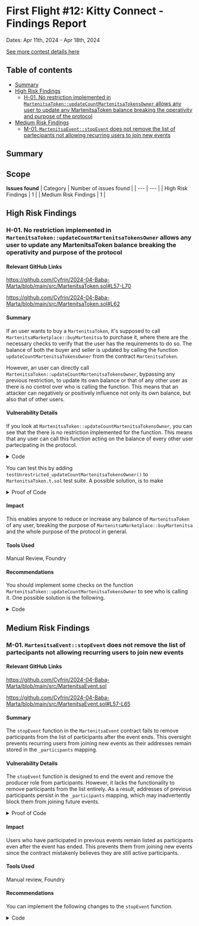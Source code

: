 # First Flight #12: Kitty Connect - Findings Report

Dates: Apr 11th, 2024 - Apr 18th, 2024

[See more contest details here](https://www.codehawks.com/contests/cluseb1bf0001s4tjl2rzajup)

## Table of contents
- [Summary](#summary)
- [High Risk Findings](#high-risk-findings)
  - [H-01. No restriction implemented in `MartenitsaToken::updateCountMartenitsaTokensOwner` allows any user to update any MartenitsaToken balance breaking the operativity and purpose of the protocol](#h-01-no-restriction-implemented-in-martenitsatokenupdatecountmartenitsatokensowner-allows-any-user-to-update-any-martenitsatoken-balance-breaking-the-operativity-and-purpose-of-the-protocol)
- [Medium Risk Findings](#medium-risk-findings)
  - [M-01. `MartenitsaEvent::stopEvent` does not remove the list of partecipants not allowing recurring users to join new events](#m-01-martenitsaeventstopevent-does-not-remove-the-list-of-partecipants-not-allowing-recurring-users-to-join-new-events)


## Summary

**Scope**
- 

**Issues found**
| Category | Number of issues found |
| --- | --- |
| High Risk Findings | 1 |
| Medium Risk Findings | 1 |


## High Risk Findings

### H-01. No restriction implemented in `MartenitsaToken::updateCountMartenitsaTokensOwner` allows any user to update any MartenitsaToken balance breaking the operativity and purpose of the protocol

#### Relevant GitHub Links
	
https://github.com/Cyfrin/2024-04-Baba-Marta/blob/main/src/MartenitsaToken.sol#L57-L70

https://github.com/Cyfrin/2024-04-Baba-Marta/blob/main/src/MartenitsaToken.sol#L62

#### Summary

If an user wants to buy a `MartenitsaToken`, it's supposed to call `MartenitsaMarketplace::buyMartenitsa` to purchase it, where there are the necessary checks to verify that the user has the requirements to do so. The balance of both the buyer and seller is updated by calling the function `updateCountMartenitsaTokensOwner` from the contract `MartenitsaToken`.

However, an user can directly call `MartenitsaToken::updateCountMartenitsaTokensOwner`, bypassing any previous restriction, to update its own balance or that of any other user as there is no control over who is calling the function. This means that an attacker can negatively or positively influence not only its own balance, but also that of other users.

#### Vulnerability Details

If you look at `MartenitsaToken::updateCountMartenitsaTokensOwner`, you can see that the there is no restriction implemented for the function. This means that any user can call this function acting on the balance of every other user partecipating in the protocol.

<details>
<summary>Code</summary>

```Solidity
@>    function updateCountMartenitsaTokensOwner(address owner, string memory operation) external {
@>      if (keccak256(abi.encodePacked(operation)) == keccak256(abi.encodePacked("add"))) {
            countMartenitsaTokensOwner[owner] += 1;
        } else if (keccak256(abi.encodePacked(operation)) == keccak256(abi.encodePacked("sub"))) {
            countMartenitsaTokensOwner[owner] -= 1;
        } else {
            revert("Wrong operation");
        }
    }
```

</details>

You can test this by adding `testUnrestricted_updateCountMartenitsaTokensOwner()` to `MartenitsaToken.t.sol` test suite. A possible solution, is to make 

<details>
<summary>Proof of Code</summary>

```Solidity
    function testUnrestricted_updateCountMartenitsaTokensOwner() public createMartenitsa {
        address newUser = makeAddr("newUser");
        address evilUser = makeAddr("evilUser");

        vm.startPrank(newUser);
        for (uint256 i = 0; i < 100; i++) {
            martenitsaToken.updateCountMartenitsaTokensOwner(newUser, "add");
        }
        vm.stopPrank();
        assert(martenitsaToken.getCountMartenitsaTokensOwner(newUser) == 100);

        vm.startPrank(evilUser);
        for (uint256 i = 0; i < 100; i++) {
            martenitsaToken.updateCountMartenitsaTokensOwner(newUser, "sub");
        }
        vm.stopPrank();
        assert(martenitsaToken.getCountMartenitsaTokensOwner(newUser) == 0);
    }
```

</details>

#### Impact

This enables anyone to reduce or increase any balance of `MartenitsaToken` of any user, breaking the purpose of `MartenitsaMarketplace::buyMartenitsa` and the whole purpose of the protocol in general.

#### Tools Used

Manual Review, Foundry

#### Recommendations

You should implement some checks on the function `MartenitsaToken::updateCountMartenitsaTokensOwner` to see who is calling it. One possible solution is the following.

<details>
<summary>Code</summary>

```diff
+import {MartenitsaMarketplace} from "./MartenitsaMarketplace.sol";

...

+   MartenitsaMarketplace private _martenitsaMarketplace;

...

+   function setMarketAddress(address martenitsaMarketplace) public onlyOwner {
+       _martenitsaMarketplace = MartenitsaMarketplace(martenitsaMarketplace);
+   }

...

    function updateCountMartenitsaTokensOwner(address owner, string memory operation) external {
+       require(msg.sender == address(_martenitsaMarketplace), "Unable to call this function");
        if (keccak256(abi.encodePacked(operation)) == keccak256(abi.encodePacked("add"))) {
            countMartenitsaTokensOwner[owner] += 1;
        } else if (keccak256(abi.encodePacked(operation)) == keccak256(abi.encodePacked("sub"))) {
            countMartenitsaTokensOwner[owner] -= 1;
        } else {
            revert("Wrong operation");
        }
    }
```

</details>
		
## Medium Risk Findings

### M-01. `MartenitsaEvent::stopEvent` does not remove the list of partecipants not allowing recurring users to join new events

#### Relevant GitHub Links
	
https://github.com/Cyfrin/2024-04-Baba-Marta/blob/main/src/MartenitsaEvent.sol

https://github.com/Cyfrin/2024-04-Baba-Marta/blob/main/src/MartenitsaEvent.sol#L57-L65

#### Summary

The `stopEvent` function in the `MartenitsaEvent` contract fails to remove participants from the list of participants after the event ends. This oversight prevents recurring users from joining new events as their addresses remain stored in the `_participants` mapping.

#### Vulnerability Details

The `stopEvent` function is designed to end the event and remove the producer role from participants. However, it lacks the functionality to remove participants from the list entirely. As a result, addresses of previous participants persist in the `_participants` mapping, which may inadvertently block them from joining future events.

<details>
<summary>Proof of Code</summary>

Add this test to the `MartenitsaEvent.t.sol` test suite.

```Solidity
    function testJoinNewEvent() public eligibleForReward {
        martenitsaEvent.startEvent(1 days);

        vm.startPrank(bob);
        marketplace.collectReward();
        healthToken.approve(address(martenitsaEvent), 10 ** 18);
        martenitsaEvent.joinEvent();
        vm.stopPrank();

        vm.warp(block.timestamp + 1 days + 1);
        martenitsaEvent.stopEvent();

        //start a new event
        martenitsaEvent.startEvent(1 days);

        vm.startPrank(bob);
        marketplace.collectReward();
        healthToken.approve(address(martenitsaEvent), 10 ** 18);
        vm.expectRevert(bytes("You have already joined the event"));
        martenitsaEvent.joinEvent();
        vm.stopPrank();
    }
```

</details>

#### Impact

Users who have participated in previous events remain listed as participants even after the event has ended. This prevents them from joining new events since the contract mistakenly believes they are still active participants.

#### Tools Used

Manual review, Foundry

#### Recommendations

You can implement the following changes to the `stopEvent` function.

<details>

<summary>Code</summary>

```diff
    /**
     * @notice Function to remove the producer role of the participants after the event is ended.
     */
    function stopEvent() external onlyOwner {
        require(block.timestamp >= eventEndTime, "Event is not ended");
        for (uint256 i = 0; i < participants.length; i++) {
            isProducer[participants[i]] = false;
+          _participants[participants[i]] = false;
        }
    }
```

</details>
